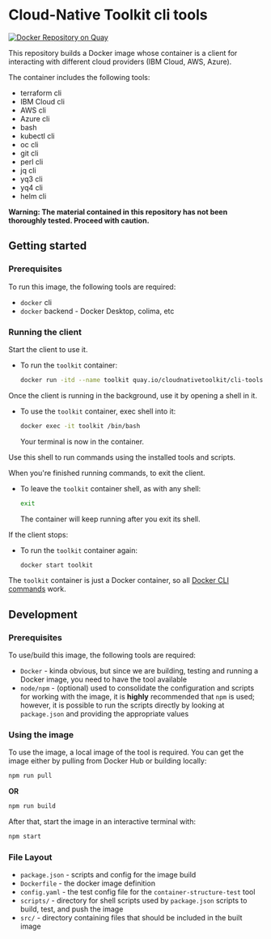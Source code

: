 # Cloud-Native Toolkit cli tools

[![Docker Repository on Quay](https://quay.io/repository/cloudnativetoolkit/cli-tools/status "Docker Repository on Quay")](https://quay.io/repository/cloudnativetoolkit/cli-tools)

This repository builds a Docker image whose container is a client for interacting with different cloud providers (IBM Cloud, AWS, Azure).

The container includes the following tools:
- terraform cli
- IBM Cloud cli
- AWS cli
- Azure cli
- bash
- kubectl cli
- oc cli
- git cli
- perl cli
- jq cli
- yq3 cli
- yq4 cli
- helm cli

**Warning: The material contained in this repository has not been thoroughly tested. Proceed with caution.**

## Getting started

### Prerequisites

To run this image, the following tools are required:

- `docker` cli
- `docker` backend - Docker Desktop, colima, etc

### Running the client

Start the client to use it.

- To run the `toolkit` container:

    ```bash
    docker run -itd --name toolkit quay.io/cloudnativetoolkit/cli-tools
    ```

Once the client is running in the background, use it by opening a shell in it.

- To use the `toolkit` container, exec shell into it:

    ```bash
    docker exec -it toolkit /bin/bash
    ```

    Your terminal is now in the container. 

Use this shell to run commands using the installed tools and scripts.

When you're finished running commands, to exit the client.

- To leave the `toolkit` container shell, as with any shell:

    ```bash
    exit
    ```

    The container will keep running after you exit its shell.

If the client stops:

- To run the `toolkit` container again:

    ```bash
    docker start toolkit
    ```

The `toolkit` container is just a Docker container, so all [Docker CLI commands](https://docs.docker.com/engine/reference/commandline/cli/) work.

## Development

### Prerequisites

To use/build this image, the following tools are required:

- `Docker` - kinda obvious, but since we are building, testing and running a Docker image, you need to have
the tool available
- `node/npm` - (optional) used to consolidate the configuration and scripts for working with the image, it
is **highly** recommended that `npm` is used; however, it is possible to run the scripts directly by looking
at `package.json` and providing the appropriate values

### Using the image

To use the image, a local image of the tool is required. You can get the image either by pulling from Docker Hub or 
building locally:

```bash
npm run pull
```

**OR**

```bash
npm run build
```

After that, start the image in an interactive terminal with:

```bash
npm start
```

### File Layout

- `package.json` - scripts and config for the image build
- `Dockerfile` - the docker image definition
- `config.yaml` - the test config file for the `container-structure-test` tool
- `scripts/` - directory for shell scripts used by `package.json` scripts to build, test, and 
push the image
- `src/` - directory containing files that should be included in the built image
